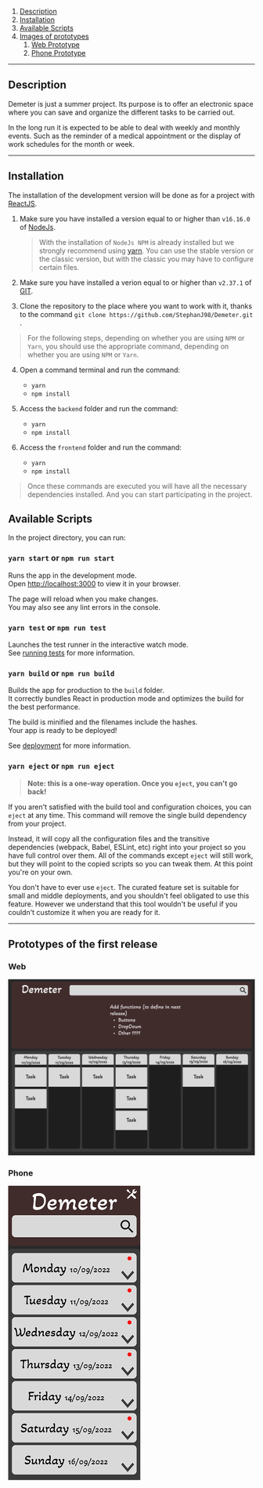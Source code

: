 1. [Description](#description)
2. [Installation](#installation)
3. [Available Scripts](#available-scripts)
4. [Images of prototypes](#prototypes-of-the-first-release)
    1. [Web Prototype](#web)
    2. [Phone Prototype](#phone)

***

## __Description__

Demeter is just a summer project. Its purpose is to offer an electronic space where you can save and organize the different tasks to be carried out.

In the long run it is expected to be able to deal with weekly and monthly events. Such as the reminder of a medical appointment or the display of work schedules for the month or week.

***

## __Installation__

The installation of the development version will be done as for a project with [ReactJS](https://reactjs.org/).

1. Make sure you have installed a version equal to or higher than `v16.16.0` of [NodeJs](https://nodejs.org/en/).
    > With the installation of `NodeJs NPM` is already installed but we strongly recommend using [yarn](https://yarnpkg.com/). You can use the stable version or the classic version, but with the classic you may have to configure certain files.

2. Make sure you have installed a verion equal to or higher than `v2.37.1` of [GIT](https://git-scm.com/).

3. Clone the repository to the place where you want to work with it, thanks to the command `git clone https://github.com/StephanJ98/Demeter.git` .

> For the following steps, depending on whether you are using `NPM` or `Yarn`, you should use the appropriate command, depending on whether you are using `NPM` or `Yarn`. 

4. Open a command terminal and run the command:
    * `yarn`
    * `npm install`

5. Access the `backend` folder and run the command:
    * `yarn`
    * `npm install`

6. Access the `frontend` folder and run the command:
    * `yarn`
    * `npm install`

> Once these commands are executed you will have all the necessary dependencies installed. And you can start participating in the project.

## Available Scripts

In the project directory, you can run:

### `yarn start` or `npm run start`

Runs the app in the development mode.\
Open [http://localhost:3000](http://localhost:3000) to view it in your browser.

The page will reload when you make changes.\
You may also see any lint errors in the console.

### `yarn test` or `npm run test`

Launches the test runner in the interactive watch mode.\
See [running tests](https://facebook.github.io/create-react-app/docs/running-tests) for more information.

### `yarn build` or `npm run build`

Builds the app for production to the `build` folder.\
It correctly bundles React in production mode and optimizes the build for the best performance.

The build is minified and the filenames include the hashes.\
Your app is ready to be deployed!

See  [deployment](https://facebook.github.io/create-react-app/docs/deployment) for more information.

### `yarn eject` or `npm run eject`

> **Note: this is a one-way operation. Once you `eject`, you can't go back!**

If you aren't satisfied with the build tool and configuration choices, you can `eject` at any time. This command will remove the single build dependency from your project.

Instead, it will copy all the configuration files and the transitive dependencies (webpack, Babel, ESLint, etc) right into your project so you have full control over them. All of the commands except `eject` will still work, but they will point to the copied scripts so you can tweak them. At this point you're on your own.

You don't have to ever use `eject`. The curated feature set is suitable for small and middle deployments, and you shouldn't feel obligated to use this feature. However we understand that this tool wouldn't be useful if you couldn't customize it when you are ready for it.

***

## __Prototypes of the first release__

### __Web__
![Prototype Web](Documents/DemeterWeb.png)

### __Phone__
![Prototype Phone](Documents/DemeterPhone.png)